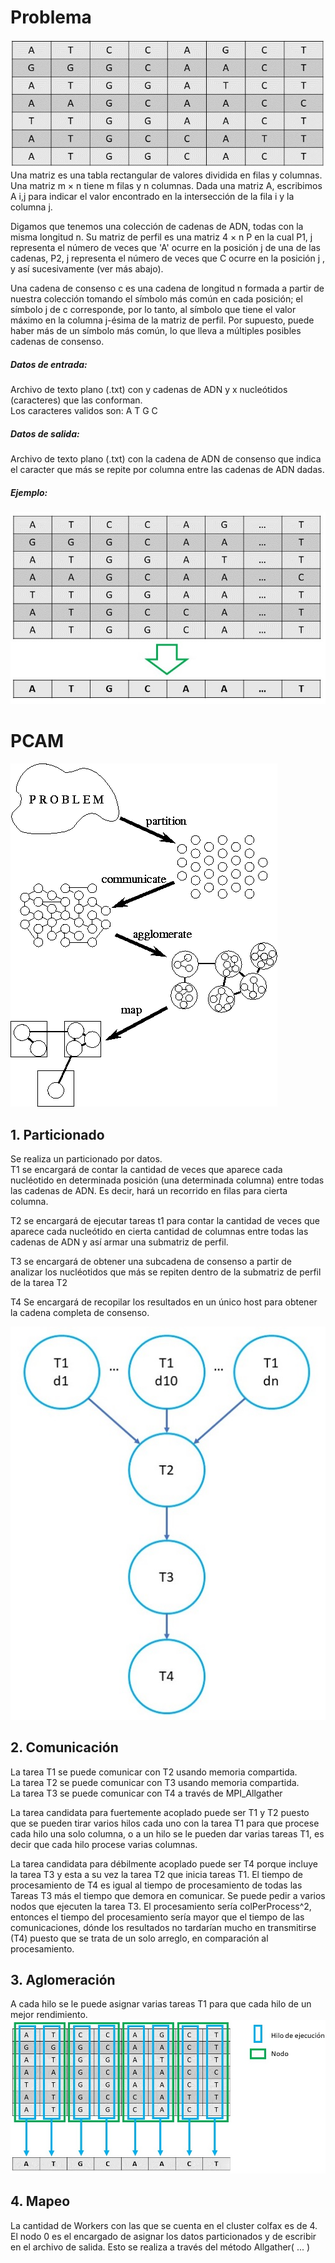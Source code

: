 # Problema
![Problema](https://github.com/alejocano22/TETproject4/blob/master/images/Problem1.jpg)</br>
Una matriz es una tabla rectangular de valores dividida en filas y columnas. Una matriz m × n tiene m filas y n columnas. Dada una matriz A, escribimos A i,j para indicar el valor encontrado en la intersección de la fila i y la columna j.

Digamos que tenemos una colección de cadenas de ADN, todas con la misma longitud n. Su matriz de perfil es una matriz 4 × n P en la cual P1, j representa el número de veces que 'A' ocurre en la posición j de una de las cadenas, P2, j representa el número de veces que C ocurre en la posición j , y así sucesivamente (ver más abajo).

Una cadena de consenso c es una cadena de longitud n formada a partir de nuestra colección tomando el símbolo más común en cada posición; el símbolo j de c corresponde, por lo tanto, al símbolo que tiene el valor máximo en la columna j-ésima de la matriz de perfil. Por supuesto, puede haber más de un símbolo más común, lo que lleva a múltiples posibles cadenas de consenso.

##### Datos de entrada:
Archivo de texto plano (.txt) con y cadenas de ADN y x nucleótidos (caracteres) que las conforman. </br>
Los caracteres validos son: A T G C 

##### Datos de salida:
Archivo de texto plano (.txt) con la cadena de ADN de consenso que indica el caracter que más se repite por columna entre las cadenas de ADN dadas.

##### Ejemplo:
![Problema](https://github.com/alejocano22/TETproject4/blob/master/images/Problem2.jpg)

# PCAM
![PCAM](https://github.com/alejocano22/TETproject4/blob/master/images/PCAM.gif)
## 1. Particionado
Se realiza un particionado por datos. </br>
T1 se encargará de contar la cantidad de veces que aparece cada nucléotido en determinada posición (una determinada columna) entre todas las cadenas de ADN. Es decir, hará un recorrido en filas para cierta columna.

T2 se encargará de ejecutar tareas t1 para contar la cantidad de veces que aparece cada nucleótido en cierta cantidad de columnas entre todas las cadenas de ADN y así armar una submatriz de perfil.

T3 se encargará de obtener una subcadena de consenso a partir de analizar los nucléotidos que más se repiten dentro de la submatriz de perfil de la tarea T2

T4 Se encargará de recopilar los resultados en un único host para obtener la cadena completa de consenso.

![Particionado](https://github.com/alejocano22/TETproject4/blob/master/images/Diagrama.jpg)

## 2. Comunicación
La tarea T1 se puede comunicar con T2 usando memoria compartida. </br>
La tarea T2 se puede comunicar con T3  usando memoria compartida.  </br>
La tarea T3 se puede comunicar con T4 a través de MPI_Allgather  </br>

La tarea candidata para fuertemente acoplado puede ser T1 y T2 puesto que se pueden tirar varios hilos cada uno con la tarea T1 para que procese cada hilo una solo columna, o a un hilo se le pueden dar varias tareas T1, es decir que cada hilo procese varias columnas.  </br>

La tarea candidata para débilmente acoplado puede ser T4 porque incluye la tarea T3 y esta a su vez la tarea T2 que inicia tareas T1. El tiempo de procesamiento de T4 es igual al tiempo de procesamiento de todas las Tareas T3 más el tiempo que demora en comunicar. Se puede pedir a varios nodos que ejecuten la tarea T3. El procesamiento sería colPerProcess^2, entonces el tiempo del procesamiento sería mayor que el tiempo de las comunicaciones, dónde los resultados no tardarían mucho en transmitirse (T4) puesto que se trata de un solo arreglo, en comparación al procesamiento.

## 3. Aglomeración
A cada hilo se le puede asignar varias tareas T1 para que cada hilo de un mejor rendimiento.
![aglomeracion](https://github.com/alejocano22/TETproject4/blob/master/images/MPI_Threads.jpg)

## 4. Mapeo
La cantidad de Workers con las que se cuenta en el cluster colfax es de 4. El nodo 0 es el encargado de asignar los datos particionados y de escribir en el archivo de salida. Esto se realiza a través del método Allgather( ... ) 
